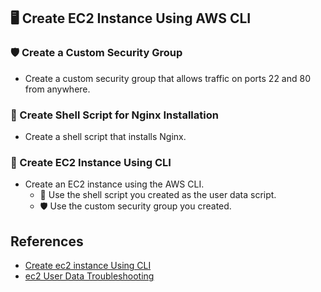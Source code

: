 ## 🖥️ Create EC2 Instance Using AWS CLI

### 🛡️ Create a Custom Security Group

- Create a custom security group that allows traffic on ports 22 and 80 from anywhere.

### 📜 Create Shell Script for Nginx Installation

- Create a shell script that installs Nginx.

### 🚀 Create EC2 Instance Using CLI

- Create an EC2 instance using the AWS CLI.
  - 📄 Use the shell script you created as the user data script.
  - 🛡️ Use the custom security group you created.

## References

- [Create ec2 instance Using CLI](https://devopscube.com/use-aws-cli-create-ec2-instance/)
- [ec2 User Data Troubleshooting](https://devopscube.com/ec2-user-data/)

